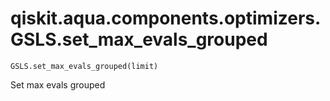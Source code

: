 # qiskit.aqua.components.optimizers.GSLS.set\_max\_evals\_grouped

`GSLS.set_max_evals_grouped(limit)`

Set max evals grouped
